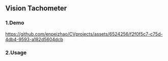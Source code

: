 ## Vision Tachometer

### 1.Demo


https://github.com/enpeizhao/CVprojects/assets/6524256/f2f0f5c7-c75d-4db4-9593-a182d5604dcb



### 2.Usage







